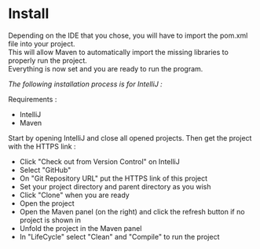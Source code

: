 # Install

Depending on the IDE that you chose, you will have to import the pom.xml file into your project.  
This will allow Maven to automatically import the missing libraries to properly run the project.  
Everything is now set and you are ready to run the program.

*The following installation process is for IntelliJ :*  

Requirements :
- IntelliJ
- Maven

Start by opening IntelliJ and close all opened projects.
Then get the project with the HTTPS link :
  - Click "Check out from Version Control" on IntelliJ
  - Select "GitHub"
  - On "Git Repository URL" put the HTTPS link of this project
  - Set your project directory and parent directory as you wish
  - Click "Clone" when you are ready
  - Open the project
  - Open the Maven panel (on the right) and click the refresh button if no project is shown in
  - Unfold the project in the Maven panel
  - In "LifeCycle" select "Clean" and "Compile" to run the project
